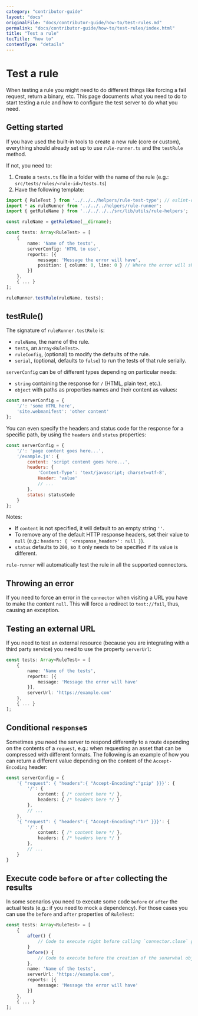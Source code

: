 ```yaml
---
category: "contributor-guide"
layout: "docs"
originalFile: "docs/contributor-guide/how-to/test-rules.md"
permalink: "docs/contributor-guide/how-to/test-rules/index.html"
title: "Test a rule"
tocTitle: "how to"
contentType: "details"
---
```

# Test a rule

When testing a rule you might need to do different things like forcing a fail
request, return a binary, etc. This page documents what you need to do to start
testing a rule and how to configure the test server to do what you need.

## Getting started

If you have used the built-in tools to create a new rule (core or
custom), everything should already set up to use `rule-runner.ts`
and the `testRule` method.

If not, you need to:

1. Create a `tests.ts` file in a folder with the name of the rule
   (e.g.: `src/tests/rules/<rule-id>/tests.ts`)
1. Have the following template:

```ts
import { RuleTest } from '../../../helpers/rule-test-type'; // eslint-disable-line no-unused-vars
import * as ruleRunner from '../../../helpers/rule-runner';
import { getRuleName } from '../../../../src/lib/utils/rule-helpers';

const ruleName = getRuleName(__dirname);

const tests: Array<RuleTest> = [
    {
        name: 'Name of the tests',
        serverConfig: 'HTML to use',
        reports: [{
            message: 'Message the error will have',
            position: { column: 0, line: 0 } // Where the error will show.
        }]
    },
    { ... }
];

ruleRunner.testRule(ruleName, tests);
```

## testRule()

The signature of `ruleRunner.testRule` is:

* `ruleName`, the name of the rule.
* `tests`, an `Array<RuleTest>`.
* `ruleConfig`, (optional) to modify the defaults of the rule.
* `serial`, (optional, defaults to `false`) to run the tests of that
  rule serially.

`serverConfig` can be of different types depending on particular needs:

* `string` containing the response for `/` (HTML, plain text, etc.).
* `object` with paths as properties names and their content as values:

<!-- eslint-disable no-unused-vars -->

```js
const serverConfig = {
    '/': 'some HTML here',
    'site.webmanifest': 'other content'
};
```

You can even specify the headers and status code for the response for
a specific path, by using the `headers` and `status` properties:

<!-- eslint-disable no-unused-vars -->

```js
const serverConfig = {
    '/': 'page content goes here...',
    '/example.js': {
        content: 'script content goes here...',
        headers: {
            'Content-Type': 'text/javascript; charset=utf-8',
            Header: 'value'
            // ...
        },
        status: statusCode
    }
};
```

Notes:

* If `content` is not specified, it will default to an empty string `''`.
* To remove any of the default HTTP response headers, set their value
  to `null` (e.g.: `headers: { '<response_header>': null }`).
* `status` defaults to `200`, so it only needs to be specified if its
  value is different.

`rule-runner` will automatically test the rule in all the supported
connectors.

## Throwing an error

If you need to force an error in the `connector` when visiting a URL
you have to make the content `null`. This will force a redirect to
`test://fail`, thus, causing an exception.

## Testing an external URL

If you need to test an external resource (because you are integrating
with a third party service) you need to use the property `serverUrl`:

```ts
const tests: Array<RuleTest> = [
    {
        name: 'Name of the tests',
        reports: [{
            message: 'Message the error will have'
        }],
        serverUrl: 'https://example.com'
    },
    { ... }
];
```

## Conditional `response`s

Sometimes you need the server to respond differently to a route depending
on the contents of a `request`, e.g.: when requesting an asset that can be
compressed with different formats. The following is an example of how you
can return a different value depending on the content of the
`Accept-Encoding` header:

<!-- eslint-disable no-unused-vars -->

```ts
const serverConfig = {
    '{ "request": { "headers":{ "Accept-Encoding":"gzip" }}}': {
        '/': {
            content: { /* content here */ },
            headers: { /* headers here */ }
        },
        // ...
    },
    '{ "request": { "headers":{ "Accept-Encoding":"br" }}}': {
        '/': {
            content: { /* content here */ },
            headers: { /* headers here */ }
        },
        // ...
    }
}
```

## Execute code `before` or `after` collecting the results

In some scenarios you need to execute some code `before` or `after`
the actual tests (e.g.: if you need to mock a dependency). For those
cases you can use the `before` and `after` properties of `RuleTest`:

```ts
const tests: Array<RuleTest> = [
    {
        after() {
            // Code to execute right before calling `connector.close` goes here.
        }
        before() {
            // Code to execute before the creation of the sonarwhal object goes here.
        },
        name: 'Name of the tests',
        serverUrl: 'https://example.com',
        reports: [{
            message: 'Message the error will have'
        }]
    },
    { ... }
];
```
